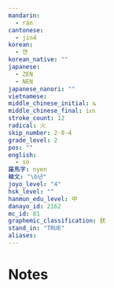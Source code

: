 ```yaml
---
mandarin:
  - rán
cantonese:
  - jin4
korean:
  - 연
korean_native: ""
japanese:
  - ZEN
  - NEN
japanese_nanori: ""
vietnamese:
middle_chinese_initial: ȵ
middle_chinese_final: iᴇn
stroke_count: 12
radical: 火
skip_number: 2-8-4
grade_level: 2
pos: ""
english:
  - so
羅馬字: nyen
韓文: "\b년"
joyo_level: "4"
hsk_level: ""
hanmun_edu_level: 中
danayo_id: 2162
mc_id: 81
graphemic_classification: 肰
stand_in: "TRUE"
aliases:
---
```


# Notes
